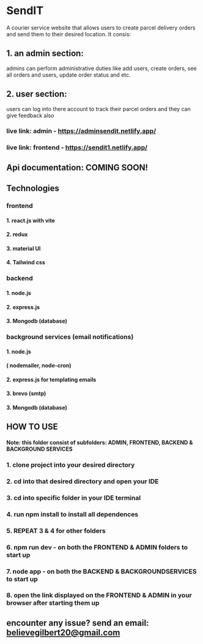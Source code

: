 # SendIT
A courier service website that allows users to create parcel delivery orders and send them to their desired location.
It consis:
## 1. an admin section:
admins can perform administrative duties like add users, create orders, see all orders and users, update order status and etc.
## 2. user section:
users can log into there account to track their parcel orders and they can give feedback also

### live link: admin - https://adminsendit.netlify.app/
### live link: frontend - https://sendit1.netlify.app/

## Api documentation: COMING SOON!

## Technologies
### frontend
#### 1. react.js with vite
#### 2. redux 
#### 3. material UI 
#### 4. Tailwind css

### backend 
#### 1. node.js
#### 2. express.js
#### 3. Mongodb (database)

### background services (email notifications)
#### 1. node.js
#### ( nodemailer, node-cron)
#### 2. express.js for templating emails
#### 3. brevo (smtp)
#### 3. Mongodb (database)

## HOW TO USE
#### Note: this folder consist of subfolders: ADMIN, FRONTEND, BACKEND & BACKGROUND SERVICES
### 1. clone project into your desired directory
### 2. cd into that desired directory and open your IDE
### 3. cd into specific folder in your IDE terminal
### 4. run npm install to install all dependences
### 5. REPEAT 3 & 4 for other folders
### 6. npm run dev - on both the FRONTEND & ADMIN folders to start up
### 7. node app - on both the BACKEND & BACKGROUNDSERVICES to start up
### 8. open the link displayed on the FRONTEND & ADMIN in your browser after starting them up

## encounter any issue? send an email: believegilbert20@gmail.com
